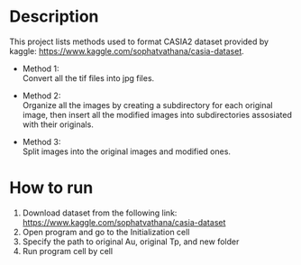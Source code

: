 # Description

This project lists methods used to format CASIA2 dataset provided by kaggle: https://www.kaggle.com/sophatvathana/casia-dataset.

- Method 1:</br>
Convert all the tif files into jpg files. 

- Method 2:</br>
Organize all the images by creating a subdirectory for each original image, then insert all the modified images into subdirectories assosiated with their originals. 

- Method 3:</br>
Split images into the original images and modified ones.

# How to run

1. Download dataset from the following link: https://www.kaggle.com/sophatvathana/casia-dataset
2. Open program and go to the Initialization cell
3. Specify the path to original Au, original Tp, and new folder
4. Run program cell by cell
